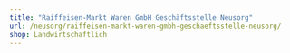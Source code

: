```yaml
---
title: "Raiffeisen-Markt Waren GmbH Geschäftsstelle Neusorg"
url: /neusorg/raiffeisen-markt-waren-gmbh-geschaeftsstelle-neusorg/
shop: Landwirtschaftlich
---
```

